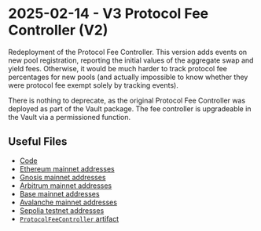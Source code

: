 # 2025-02-14 - V3 Protocol Fee Controller (V2)

Redeployment of the Protocol Fee Controller. This version adds events on new pool registration, reporting the initial values of the aggregate swap and yield fees. Otherwise, it would be much harder to track protocol fee percentages for new pools (and actually impossible to know whether they were protocol fee exempt solely by tracking events).

There is nothing to deprecate, as the original Protocol Fee Controller was deployed as part of the Vault package. The fee controller is upgradeable in the Vault via a permissioned function.

## Useful Files

- [Code](https://github.com/balancer/balancer-v3-monorepo/commit/77290600e9c896707c26d2a353ecfe82d97fa5b9)
- [Ethereum mainnet addresses](./output/mainnet.json)
- [Gnosis mainnet addresses](./output/gnosis.json)
- [Arbitrum mainnet addresses](./output/arbitrum.json)
- [Base mainnet addresses](./output/base.json)
- [Avalanche mainnet addresses](./output/avalanche.json)
- [Sepolia testnet addresses](./output/sepolia.json)
- [`ProtocolFeeController` artifact](./artifact/ProtocolFeeController.json)
